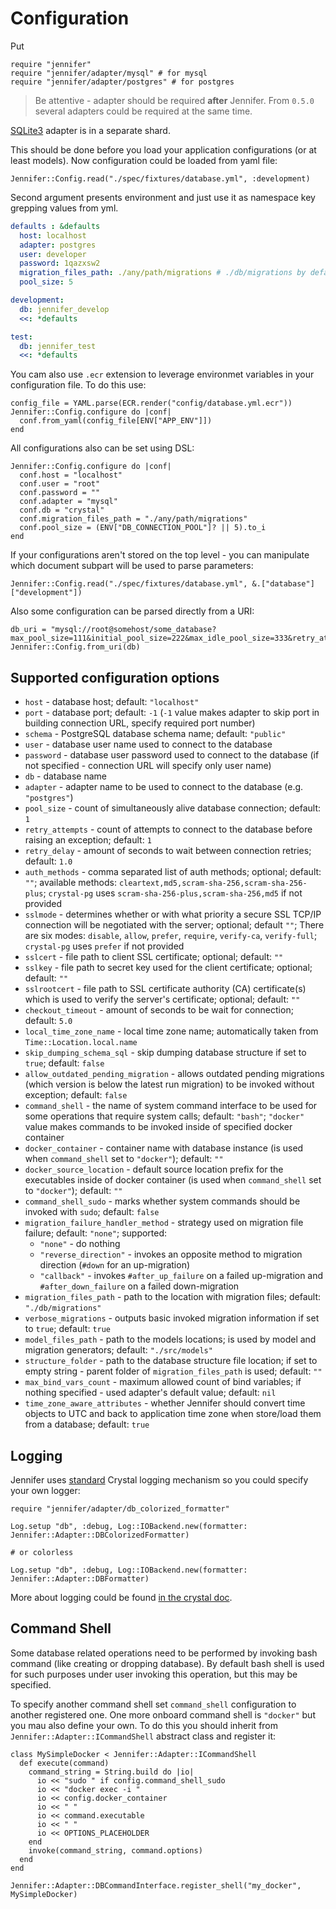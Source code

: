 # Configuration

Put

```crystal
require "jennifer"
require "jennifer/adapter/mysql" # for mysql
require "jennifer/adapter/postgres" # for postgres
```

> Be attentive - adapter should be required **after** Jennifer. From `0.5.0` several adapters could be required at the same time.

[SQLite3](https://github.com/imdrasil/jennifer_sqlite3_adapter) adapter is in a separate shard.

This should be done before you load your application configurations (or at least models). Now configuration could be loaded from yaml file:

```crystal
Jennifer::Config.read("./spec/fixtures/database.yml", :development)
```

Second argument presents environment and just use it as namespace key grepping values from yml.

```yaml
defaults : &defaults
  host: localhost
  adapter: postgres
  user: developer
  password: 1qazxsw2
  migration_files_path: ./any/path/migrations # ./db/migrations by default
  pool_size: 5

development:
  db: jennifer_develop
  <<: *defaults

test:
  db: jennifer_test
  <<: *defaults
```

You cam also use `.ecr` extension to leverage environmet variables in your configuration file. To do this use:

```crystal
config_file = YAML.parse(ECR.render("config/database.yml.ecr"))
Jennifer::Config.configure do |conf|
  conf.from_yaml(config_file[ENV["APP_ENV"]])
end
```

All configurations also can be set using DSL:

```crystal
Jennifer::Config.configure do |conf|
  conf.host = "localhost"
  conf.user = "root"
  conf.password = ""
  conf.adapter = "mysql"
  conf.db = "crystal"
  conf.migration_files_path = "./any/path/migrations"
  conf.pool_size = (ENV["DB_CONNECTION_POOL"]? || 5).to_i
end
```

If your configurations aren't stored on the top level - you can manipulate which document subpart will be used to parse parameters:

```crystal
Jennifer::Config.read("./spec/fixtures/database.yml", &.["database"]["development"])
```

Also some configuration can be parsed directly from a URI:

```crystal
db_uri = "mysql://root@somehost/some_database?max_pool_size=111&initial_pool_size=222&max_idle_pool_size=333&retry_attempts=444&checkout_timeout=555&retry_delay=666"
Jennifer::Config.from_uri(db)
```

## Supported configuration options

* `host` - database host; default: `"localhost"`
* `port` - database port; default: `-1` (`-1` value makes adapter to skip port in building connection URL, specify required port number)
* `schema` - PostgreSQL database schema name; default: `"public"`
* `user` - database user name used to connect to the database
* `password` - database user password used to connect to the database (if not specified - connection URL will specify only user name)
* `db` - database name
* `adapter` - adapter name to be used to connect to the database (e.g. `"postgres"`)
* `pool_size` - count of simultaneously alive database connection; default: `1`
* `retry_attempts` - count of attempts to connect to the database before raising an exception; default: `1`
* `retry_delay` - amount of seconds to wait between connection retries; default: `1.0`
* `auth_methods` - comma separated list of auth methods; optional; default: `""`; available methods: `cleartext,md5,scram-sha-256,scram-sha-256-plus`; `crystal-pg` uses `scram-sha-256-plus,scram-sha-256,md5` if not provided
* `sslmode` - determines whether or with what priority a secure SSL TCP/IP connection will be negotiated with the server; optional; default `""`; There are six modes: `disable`, `allow`, `prefer`, `require`, `verify-ca`, `verify-full`; `crystal-pg` uses `prefer` if not provided
* `sslcert` - file path to client SSL certificate; optional; default: `""`
* `sslkey` - file path to secret key used for the client certificate; optional; default: `""`
* `sslrootcert` - file path to SSL certificate authority (CA) certificate(s) which is used to verify the server's certificate; optional; default: `""`
* `checkout_timeout` - amount of seconds to be wait for connection; default: `5.0`
* `local_time_zone_name` - local time zone name; automatically taken from `Time::Location.local.name`
* `skip_dumping_schema_sql` - skip dumping database structure if set to `true`; default: `false`
* `allow_outdated_pending_migration` - allows outdated pending migrations (which version is below the latest run migration) to be invoked without exception; default: `false`
* `command_shell` - the name of system command interface to be used for some operations that require system calls; default: `"bash"`; `"docker"` value makes commands to be invoked inside of specified docker container
* `docker_container` - container name with database instance (is used when `command_shell` set to `"docker"`); default: `""`
* `docker_source_location` - default source location prefix for the executables inside of docker container (is used when `command_shell` set to `"docker"`); default: `""`
* `command_shell_sudo` - marks whether system commands should be invoked with `sudo`; default: `false`
* `migration_failure_handler_method` - strategy used on migration file failure; default: `"none"`; supported:
  * `"none"` - do nothing
  * `"reverse_direction"` - invokes an opposite method to migration direction (`#down` for an up-migration)
  * `"callback"` - invokes `#after_up_failure` on a failed up-migration and `#after_down_failure` on a failed down-migration
* `migration_files_path` - path to the location with migration files; default: `"./db/migrations"`
* `verbose_migrations` - outputs basic invoked migration information if set to `true`; default: `true`
* `model_files_path` - path to the models locations; is used by model and migration generators; default: `"./src/models"`
* `structure_folder` - path to the database structure file location; if set to empty string - parent folder of `migration_files_path` is used; default: `""`
* `max_bind_vars_count` - maximum allowed count of bind variables; if nothing specified - used adapter's default value; default: `nil`
* `time_zone_aware_attributes` - whether Jennifer should convert time objects to UTC and back to application time zone when store/load them from a database; default: `true`

## Logging

Jennifer uses [standard](https://crystal-lang.org/api/latest/Log.html) Crystal logging mechanism so you could specify your own logger:

```crystal
require "jennifer/adapter/db_colorized_formatter"

Log.setup "db", :debug, Log::IOBackend.new(formatter: Jennifer::Adapter::DBColorizedFormatter)

# or colorless

Log.setup "db", :debug, Log::IOBackend.new(formatter: Jennifer::Adapter::DBFormatter)
```

More about logging could be found [in the crystal doc](https://crystal-lang.org/api/latest/Log.html).

## Command Shell

Some database related operations need to be performed by invoking bash command (like creating or dropping database). By default bash shell is used for such purposes under user invoking this operation, but this may be specified.

To specify another command shell set `command_shell` configuration to another registered one. One more onboard command shell is `"docker"` but you mau also define your own. To do this you should inherit from `Jennifer::Adapter::ICommandShell` abstract class and register it:

```crystal
class MySimpleDocker < Jennifer::Adapter::ICommandShell
  def execute(command)
    command_string = String.build do |io|
      io << "sudo " if config.command_shell_sudo
      io << "docker exec -i "
      io << config.docker_container
      io << " "
      io << command.executable
      io << " "
      io << OPTIONS_PLACEHOLDER
    end
    invoke(command_string, command.options)
  end
end

Jennifer::Adapter::DBCommandInterface.register_shell("my_docker", MySimpleDocker)
```
